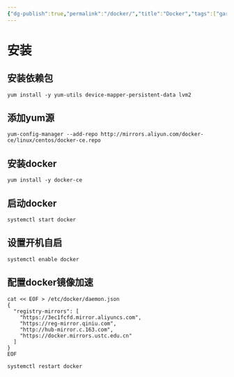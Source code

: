 ```yaml
---
{"dg-publish":true,"permalink":"/docker/","title":"Docker","tags":["gardenEntry"],"created":"2024-02-27T19:04:39.606+08:00","updated":"2024-03-06T17:52:10.949+08:00"}
---
```


# 安装

## 安装依赖包

``` shell
yum install -y yum-utils device-mapper-persistent-data lvm2
```

## 添加yum源

``` shell
yum-config-manager --add-repo http://mirrors.aliyun.com/docker-ce/linux/centos/docker-ce.repo
```

## 安装docker

``` shell
yum install -y docker-ce
```

## 启动docker

``` shell
systemctl start docker
```

## 设置开机自启

``` shell
systemctl enable docker
```

## 配置docker镜像加速

``` shell
cat << EOF > /etc/docker/daemon.json
{
  "registry-mirrors": [
    "https://3ec1fcfd.mirror.aliyuncs.com",
    "https://reg-mirror.qiniu.com",
    "http://hub-mirror.c.163.com",
    "https://docker.mirrors.ustc.edu.cn"
  ]
}
EOF
```

``` shell
systemctl restart docker
```